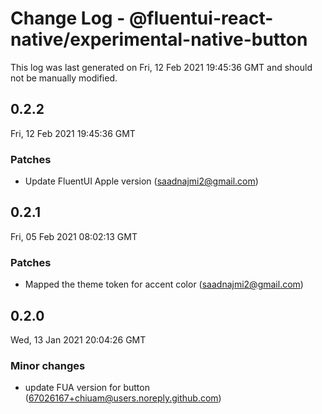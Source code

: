 # Change Log - @fluentui-react-native/experimental-native-button

This log was last generated on Fri, 12 Feb 2021 19:45:36 GMT and should not be manually modified.

<!-- Start content -->

## 0.2.2

Fri, 12 Feb 2021 19:45:36 GMT

### Patches

- Update FluentUI Apple version (saadnajmi2@gmail.com)

## 0.2.1

Fri, 05 Feb 2021 08:02:13 GMT

### Patches

- Mapped the theme token for accent color (saadnajmi2@gmail.com)

## 0.2.0

Wed, 13 Jan 2021 20:04:26 GMT

### Minor changes

- update FUA version for button (67026167+chiuam@users.noreply.github.com)
